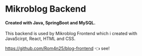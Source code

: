 # Mikroblog Backend

#### Created with Java, SpringBoot and MySQL.

This backend is used by Mikroblog Frontend which i created with JavaScirpt, React, HTML and CSS.

https://github.com/Rom4n25/blog-frontend :point_left: see!
